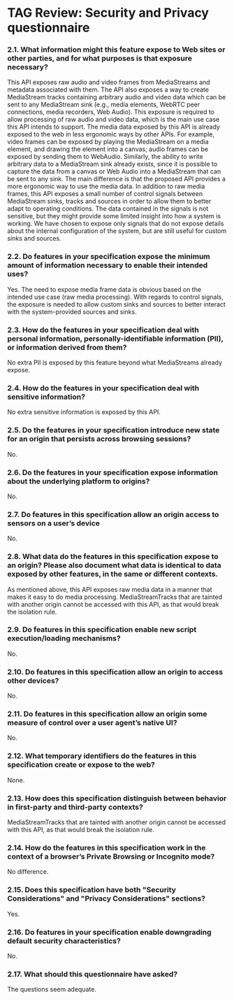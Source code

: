 # TAG Review: Security and Privacy questionnaire

### 2.1. What information might this feature expose to Web sites or other parties, and for what purposes is that exposure necessary?
This API exposes raw audio and video frames from MediaStreams and metadata associated with them. The API also exposes a way to create MediaStream tracks containing arbitrary audio and video data which can be sent to any MediaStream sink (e.g., media elements, WebRTC peer connections, media recorders, Web Audio). This exposure is required to allow processing of raw audio and video data, which is the main use case this API intends to support. The media data exposed by this API is already exposed to the web in less ergonomic ways by other APIs. For example, video frames can be exposed by playing the MediaStream on a media element, and drawing the element into a canvas; audio frames can be exposed by sending them to WebAudio. Similarly, the ability to write arbitrary data to a MediaStream sink already exists, since it is possible to capture the data from a canvas or Web Audio into a MediaStream that can be sent to any sink. The main difference is that the proposed API provides a more ergonomic way to use the media data.
In addition to raw media frames, this API exposes a small number of control signals between MediaStream sinks, tracks and sources in order to allow them to better adapt to operating conditions. The data contained in the signals is not sensitive, but they might provide some limited insight into how a system is working. We have chosen to expose only signals that do not expose details about the internal configuration of the system, but are still useful for custom sinks and sources.
### 2.2. Do features in your specification expose the minimum amount of information necessary to enable their intended uses?
Yes. The need to expose media frame data is obvious based on the intended use case (raw media processing). With regards to control signals, the exposure is needed to allow custom sinks and sources to better interact with the system-provided sources and sinks.
### 2.3. How do the features in your specification deal with personal information, personally-identifiable information (PII), or information derived from them?
No extra PII is exposed by this feature beyond what MediaStreams already expose.
### 2.4. How do the features in your specification deal with sensitive information?
No extra sensitive information is exposed by this API.
### 2.5. Do the features in your specification introduce new state for an origin that persists across browsing sessions?
No.
### 2.6. Do the features in your specification expose information about the underlying platform to origins?
No.
### 2.7. Do features in this specification allow an origin access to sensors on a user’s device
No.
### 2.8. What data do the features in this specification expose to an origin? Please also document what data is identical to data exposed by other features, in the same or different contexts.
As mentioned above, this API exposes raw media data in a manner that makes it easy to do media processing. MediaStreamTracks that are tainted with another origin cannot be accessed with this API, as that would break the isolation rule.
### 2.9. Do features in this specification enable new script execution/loading mechanisms?
No.
### 2.10. Do features in this specification allow an origin to access other devices?
No.
### 2.11. Do features in this specification allow an origin some measure of control over a user agent’s native UI?
No.
### 2.12. What temporary identifiers do the features in this specification create or expose to the web?
None.
### 2.13. How does this specification distinguish between behavior in first-party and third-party contexts?
MediaStreamTracks that are tainted with another origin cannot be accessed with this API, as that would break the isolation rule.
### 2.14. How do the features in this specification work in the context of a browser’s Private Browsing or Incognito mode?
No difference.
### 2.15. Does this specification have both "Security Considerations" and "Privacy Considerations" sections?
Yes.
### 2.16. Do features in your specification enable downgrading default security characteristics?
No.
### 2.17. What should this questionnaire have asked?
The questions seem adequate.

